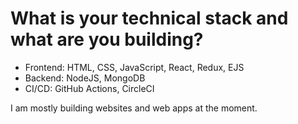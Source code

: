 # What is your technical stack and what are you building?

- Frontend: HTML, CSS, JavaScript, React, Redux, EJS
- Backend: NodeJS, MongoDB
- CI/CD: GitHub Actions, CircleCI

I am mostly building websites and web apps at the moment.
